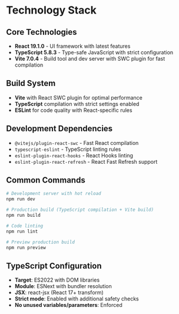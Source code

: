 # Technology Stack

## Core Technologies
- **React 19.1.0** - UI framework with latest features
- **TypeScript 5.8.3** - Type-safe JavaScript with strict configuration
- **Vite 7.0.4** - Build tool and dev server with SWC plugin for fast compilation

## Build System
- **Vite** with React SWC plugin for optimal performance
- **TypeScript** compilation with strict settings enabled
- **ESLint** for code quality with React-specific rules

## Development Dependencies
- `@vitejs/plugin-react-swc` - Fast React compilation
- `typescript-eslint` - TypeScript linting rules
- `eslint-plugin-react-hooks` - React Hooks linting
- `eslint-plugin-react-refresh` - React Fast Refresh support

## Common Commands
```bash
# Development server with hot reload
npm run dev

# Production build (TypeScript compilation + Vite build)
npm run build

# Code linting
npm run lint

# Preview production build
npm run preview
```

## TypeScript Configuration
- **Target**: ES2022 with DOM libraries
- **Module**: ESNext with bundler resolution
- **JSX**: react-jsx (React 17+ transform)
- **Strict mode**: Enabled with additional safety checks
- **No unused variables/parameters**: Enforced